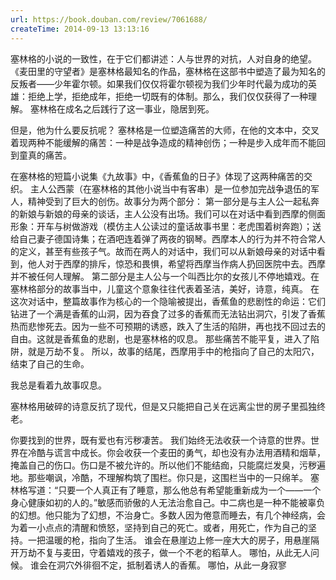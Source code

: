 ```yaml
---
url: https://book.douban.com/review/7061688/
createTime: 2014-09-13 13:13:16
---
```


塞林格的小说的一致性，在于它们都讲述：人与世界的对抗，人对自身的绝望。
《麦田里的守望者》是塞林格最知名的作品，塞林格在这部书中塑造了最为知名的反叛者——少年霍尔顿。如果我们仅仅将霍尔顿视为我们少年时代最为成功的英雄：拒绝上学，拒绝成年，拒绝一切既有的体制。那么，我们仅仅获得了一种理解。
塞林格在成名之后践行了这一事业，隐居到死。

但是，他为什么要反抗呢？
塞林格是一位塑造痛苦的大师，在他的文本中，交叉着现两种不能缓解的痛苦：一种是战争造成的精神创伤；一种是步入成年而不能回到童真的痛苦。

在塞林格的短篇小说集《九故事》中，《香蕉鱼的日子》体现了这两种痛苦的交织。
主人公西蒙（在塞林格的其他小说当中有客串）是一位参加完战争退伍的军人，精神受到了巨大的创伤。故事分为两个部分：
第一部分是与主人公一起私奔的新娘与新娘的母亲的谈话，主人公没有出场。我们可以在对话中看到西摩的侧面形象：开车与树做游戏（模仿主人公读过的童话故事书里：老虎围着树奔跑）；送给自己妻子德国诗集；在酒吧连着弹了两夜的钢琴。西摩本人的行为并不符合常人的定义，甚至有些孩子气。故而在两人的对话中，我们可以从新娘母亲的对话中看到，他人对于西摩的排斥，惊恐和畏惧，希望将西摩当作病人扔回医院中去。西摩并不被任何人理解。
第二部分是主人公与一个叫西比尔的女孩儿不停地嬉戏。在塞林格部分的故事当中，儿童这个意象往往代表着圣洁，美好，诗意，纯真。
在这次对话中，整篇故事作为核心的一个隐喻被提出，香蕉鱼的悲剧性的命运：它们钻进了一个满是香蕉的山洞，因为吞食了过多的香蕉而无法钻出洞穴，引发了香蕉热而悲惨死去。因为一些不可预期的诱惑，跌入了生活的陷阱，再也找不回过去的自由。这就是香蕉鱼的悲剧，也是塞林格的叹息。
那些痛苦不能平复，进入了陷阱，就是万劫不复。
所以，故事的结尾，西摩用手中的枪指向了自己的太阳穴，结束了自己的生命。

我总是看着九故事叹息。

塞林格用破碎的诗意反抗了现代，但是又只能把自己关在远离尘世的房子里孤独终老。

你要找到的世界，既有爱也有污秽凄苦。
我们始终无法收获一个诗意的世界。世界在冷酷与谎言中成长。你会收获一个麦田的勇气，却也没有办法用酒精和烟草，掩盖自己的伤口。伤口是不被允许的。所以他们不能结痂，只能腐烂发臭，污秽遍地。那些嘲讽，冷酷，不理解构筑了围栏。你只是，这围栏当中的一只绵羊。
塞林格写道：“只要一个人真正有了睡意，那么他总有希望能重新成为一个——一个身心健康如初的人的。”敏感而骄傲的人无法治愈自己。中二病也是一种不能被辜负的幻想。他只能为了幻想，不治身亡。多数人因为倦意而睡去，有几个神经病，会为着一小点点的清醒和愤怒，坚持到自己的死亡。或者，用死亡，作为自己的坚持。一把温暖的枪，指向了生活。
谁会在悬崖边上修一座大大的房子，用悬崖隔开万劫不复与麦田，守着嬉戏的孩子，做一个不老的稻草人。
哪怕，从此无人问候。
谁会在洞穴外徘徊不定，抵制着诱人的香蕉。
哪怕，从此一身寂寥